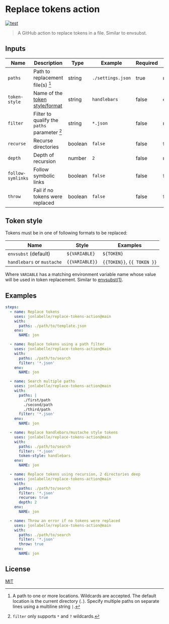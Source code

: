 # Replace tokens action

[![test](https://github.com/jonlabelle/replace-tokens-action/actions/workflows/test.yml/badge.svg)](https://github.com/jonlabelle/replace-tokens-action/actions/workflows/test.yml)

> A GitHub action to replace tokens in a file. Similar to envsubst.

## Inputs

| Name              | Description                                    | Type    | Example           | Required | Default  |
| ----------------- | ---------------------------------------------- | ------- | ----------------- | -------- | -------- |
| `paths`           | Path to replacement file(s) [^1]               | string  | `./settings.json` | true     | none     |
| `token-style`     | Name of the [token style/format](#token-style) | string  | `handlebars`      | false    | envsubst |
| `filter`          | Filter to qualify the `paths` parameter [^2]   | string  | `*.json`          | false    | none     |
| `recurse`         | Recurse directories                            | boolean | `false`           | false    | false    |
| `depth`           | Depth of recursion                             | number  | `2`               | false    | none     |
| `follow-symlinks` | Follow symbolic links                          | boolean | `false`           | false    | false    |
| `throw`           | Fail if no tokens were replaced                | boolean | `false`           | false    | false    |

## Token style

Tokens must be in one of following formats to be replaced:

| Name                       | Style          | Examples                   |
| -------------------------- | -------------- | -------------------------- |
| `envsubst` (default)       | `${VARIABLE}`  | `${TOKEN}`                 |
| `handlebars` or `mustache` | `{{VARIABLE}}` | `{{TOKEN}}`, `{{ TOKEN }}` |

Where `VARIABLE` has a matching environment variable name whose value will be
used in token replacement. Similar to [envsubst\(1\)](https://www.gnu.org/software/gettext/manual/html_node/envsubst-Invocation.html).

## Examples

```yaml
steps:
  - name: Replace tokens
    uses: jonlabelle/replace-tokens-action@main
    with:
      paths: ./path/to/template.json
    env:
      NAME: jon

  - name: Replace tokens using a path filter
    uses: jonlabelle/replace-tokens-action@main
    with:
      paths: ./path/to/search
      filter: '*.json'
    env:
      NAME: jon

  - name: Search multiple paths
    uses: jonlabelle/replace-tokens-action@main
    with:
      paths: |
        ./first/path
        ./second/path
        ./third/path
      filter: '*.json'
    env:
      NAME: jon

  - name: Replace handlebars/mustache style tokens
    uses: jonlabelle/replace-tokens-action@main
    with:
      paths: ./path/to/search
      filter: '*.json'
      token-style: handlebars
    env:
      NAME: jon

  - name: Replace tokens using recursion, 2 directories deep
    uses: jonlabelle/replace-tokens-action@main
    with:
      paths: ./path/to/search
      filter: '*.json'
      recurse: true
      depth: 2
    env:
      NAME: jon

  - name: Throw an error if no tokens were replaced
    uses: jonlabelle/replace-tokens-action@main
    with:
      paths: ./path/to/search
      filter: '*.json'
      throw: true
    env:
      NAME: jon
```

## License

[MIT](LICENSE)

[^1]: A path to one or more locations. Wildcards are accepted. The default location is the current directory (`.`). Specify multiple paths on separate lines using a multiline string `|`.
[^2]: `filter` only supports `*` and `?` wildcards.
